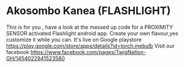 # Akosombo Kanea (FLASHLIGHT)
This is for you , have a look at the messed up code for a PROXIMITY SENSOR activated Flashlight android app.
Create your own flavour,yes customize it while you can.
It's live on Google playstore https://play.google.com/store/apps/details?id=torch.mebulb
Visit our facebook https://www.facebook.com/pages/TwigNation-GH/1454022941523580
